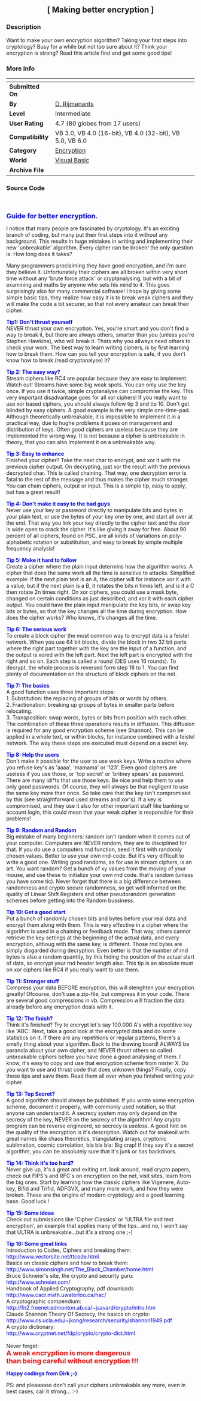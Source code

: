 ﻿<div align="center">

## \[ Making better encryption \]


</div>

### Description

Want to make your own encryption algorithm? Taking your first steps into cryptology? Busy for a while but not too sure about it? Think your encryption is strong? Read this article first and get some good tips!
 
### More Info
 


<span>             |<span>
---                |---
**Submitted On**   |
**By**             |[D\. Rijmenants](https://github.com/Planet-Source-Code/PSCIndex/blob/master/ByAuthor/d-rijmenants.md)
**Level**          |Intermediate
**User Rating**    |4.7 (80 globes from 17 users)
**Compatibility**  |VB 3\.0, VB 4\.0 \(16\-bit\), VB 4\.0 \(32\-bit\), VB 5\.0, VB 6\.0
**Category**       |[Encryption](https://github.com/Planet-Source-Code/PSCIndex/blob/master/ByCategory/encryption__1-48.md)
**World**          |[Visual Basic](https://github.com/Planet-Source-Code/PSCIndex/blob/master/ByWorld/visual-basic.md)
**Archive File**   |[](https://github.com/Planet-Source-Code/d-rijmenants-making-better-encryption__1-54819/archive/master.zip)





### Source Code

<html>
<p><br>
<font size="4"><strong><br>
</strong></font><font color="#0000FF" size="4"><strong>Guide for
better encryption.</strong></font></p>
<p>I notice that many people are fascinated by cryptology. It's
an exciting branch of coding, but many put their first steps into
it without any background. This results in huge mistakes in
writing and implementing their new 'unbreakable' algorithm.
Every cipher can be broken! the only question is: How long does
it takes?</p>
<p>Many programmers proclaiming they have good encryption, and
i'm sure they believe it. Unfortunately their ciphers are all
broken within very short time without any 'brute force attack' or
cryptanalysing, but with a bit of examining and maths by anyone
who sets his mind to it. This goes surprisingly also for many
commercial software! I hope by giving some simple basic tips,
they realize how easy it is to break weak ciphers and they will
make the code a bit securer, so that not every amateur can break
their cipher.</p>
<p><font color="#0000FF"><strong>Tip1: Don't thrust yourself</strong></font><br>
NEVER thrust your own encryption. Yes, you're smart and you don't
find a way to break it, but there are always others, smarter than
you (unless you're Stephen Hawkins), who will break it. Thats why
you allways need others to check your work. The best way to learn
writing ciphers, is by first learning how to break them. How can
you tell your encryption is safe, if you don't know how to break
(read cryptanalyse) it?</p>
<p><font color="#0000FF"><strong>Tip 2: The easy way?</strong></font><br>
Stream ciphers like RC4 are popular because they are easy to
implement. Watch out! Streams have some big weak spots. You can
only use the key once. If you use it twice, simple cryptanalyse
can compromise the key. This very important disadvantage goes for
all xor ciphers! If you really want to use xor based ciphers, you
should always follow tip 3 and tip 10. Don't get blinded by easy
ciphers. A good example is the very simple one-time-pad. Although
theoretically unbreakable, it is impossible to implement it in a
practical way, due to hughe problems it poses on management and
distribution of keys. Often good ciphers are useless because they
are implemented the wrong way. It is not because a cipher is
unbreakable in theory, that you can also implement it on a
unbreakable way.</p>
<p><font color="#0000FF"><strong>Tip 3: Easy to enhance</strong></font><br>
Finished your cipher? Take the next char to encrypt, and xor it
with the previous cipher output. On decrypting, just xor the
result with the previous decrypted char. This is called chaining.
That way, one decryption error is fatal to the rest of the
message and thus makes the cipher much stronger. You can chain
ciphers, output or input. This is a simple tip, easy to apply,
but has a great result!</p>
<p><font color="#0000FF"><strong>Tip 4: Don't make it easy to the
bad guys</strong></font><br>
Never use your key or password directly to manipulate bits and
bytes in your plain text, or use the bytes of your key one by
one, and start all over at the end. That way you link your key
directly to the cipher text and the door is wide open to crack
the cipher. It's like giving it away for free. About 90 percent
of all ciphers, found on PSC, are all kinds of variations on
poly-alphabetic rotation or substitution, and easy to break by
simple multiple frequency analysis!</p>
<p><font color="#0000FF"><strong>Tip 5: Make it hard to follow</strong></font><br>
Create a cipher where the plain input determins how the algorithm
works. A cipher that does the same work all the time is sensitive
to attacks. Simplified example: if the next plain text is an A,
the cipher will for instance xor it with a value, but if the next
plain is a B, it rotates the bits n times left, and is it a C
then rotate 2n times right. On xor ciphers, you could use a mask
byte, changed on certain conditions as just described, and xor it
with each cipher output. You could have the plain input
manipulate the key bits, or swap key bits or bytes, so that the
key changes all the time during encryption. How does the cipher
works? Who knows, it's changes all the time. </p>
<p><font color="#0000FF"><strong>Tip 6: The serious work</strong></font><br>
To create a block cipher the most common way to encrypt data is a
feistel network. When you use 64 bit blocks, divide the block in
two 32 bit parts where the right part together with the key are
the input of a function, and the output is xored with the left
part. Next the left part is encrypted with the right and so on.
Each step is called a round (DES uses 16 rounds). To decrypt, the
whole process is reversed form step 16 to 1. You can find plenty
of documentation on the structure of block ciphers on the net.</p>
<p><font color="#0000FF"><strong>Tip 7: The basics</strong></font><br>
A good function uses three important steps:<br>
1. Substitution: the replacing of groups of bits or words by
others.<br>
2. Fractionation: breaking up groups of bytes in smaller parts
before relocating.<br>
3. Transposition: swap words, bytes or bits from position with
each other.<br>
The combination of these three operations results in diffusion.
This diffusion is required for any good encryption scheme (see
Shannon). This can be applied in a whole text, or within blocks,
for instance combined with a feistel network. The way these steps
are executed must depend on a secret key.</p>
<p><font color="#0000FF"><strong>Tip 8: Help the users</strong></font><br>
Don't make it possible for the user to use weak keys. Write a
routine where you refuse key's as 'aaaa', 'mamama' or '123'. Even
good ciphers are useless if you use those, or 'top secret' or
'britney spears' as password. There are many idi*ts that use
those keys. Be nice and help them to use only good passwords.
Of course, they will always be that negligent to use the same key
more than once. So take care that the key isn't compromised by
this (see straightforward used streams and xor's). If a key is
compromised, and they use it also for other important stuff like
banking or account login, this could mean that your weak cipher
is responsible for their problems!</p>
<p><font color="#0000FF"><strong>Tip 9: Random and Random</strong></font><br>
Big mistake of many beginners: random isn't random when it comes
out of your computer. Computers are NEVER random, they are to
disciplined for that. If you do use a computers rnd function,
seed it first with randomly chosen values. Better to use your own
rnd-code. But it's very difficult to write a good one. Writing
good randoms, as for use in stream ciphers, is an art. You want
random? Get a bunch of xy values from the moving of your mouse,
and use these to initialize your own rnd code. that's random
(unless you have some tic). Never forget that there is a big
difference between randomness and crypto secure randomness, so
get well informed on the quality of Linear Shift Registers and
other pseudorandom generation schemes before getting into the
Random bussiness.</p>
<p><font color="#0000FF"><strong>Tip 10: Get a good start</strong></font><br>
Put a bunch of randomly chosen bits and bytes before your real
data and encrypt them along with them. This is very effective in
a cipher where the algorithm is used in a chaining or feedback
mode. That way, others cannot retrieve the key settings at the
beginning of the actual data, and every encryption, althoug with
the same key, is different. Those rnd bytes are simply disgarded
during decryption. Even better is that the number of rnd bytes is
also a random quantity, by this hiding the position of the actual
start of data, so encrypt your rnd header length also. This tip
is an absolute must on xor ciphers like RC4 if you really want to
use them.</p>
<p><font color="#0000FF"><strong>Tip 11: Stronger stuff</strong></font><br>
Compress your data BEFORE encryption, this will stenghten your
encryption greatly! Ofcourse, don't use a zip-file, but compress
it in your code. There are several good compressions in vb.
Compression will fraction the data already before any encryption
deals with it.</p>
<p><font color="#0000FF"><strong>Tip 12: The finish?</strong></font><br>
Think it's finished? Try to encrypt let's say 100.000 A's with a
repetitive key like 'ABC'. Next, take a good look at the
encrypted data and do some statistics on it. If there are any
repetitions or regular patterns, there's a smelly thing about
your algorithm. Back to the drawing board! ALWAYS be paranoia
about your own cipher, and NEVER thrust others so called
unbreakable ciphers before you have done a good analysing of
them. I know, it's easy to copy and use that encryption scheme
from mister X. Do you want to use and thrust code that does
unknown things? Finally, copy these tips and save them. Read them
all over when you finished writing your cipher. </p>
<p><font color="#0000FF"><strong>Tip 13: Top Secret?</strong></font><br>
A good algorithm should always be published. If you wrote some
encryption scheme, document it properly, with commonly used
notation, so that anyone can understand it. A secrecy system may
only depend on the secrecy of the key, NEVER on the secrecy of
the algorithm! Any crypto program can be reverse engineerd, so
secrecy is useless. A good hint on the quality of the encryption
is it's description. Watch out for snakeoil with great names like
chaos theoretics, triangulating arrays, cryptonic sublimation,
cosmic correlation, bla bla bla: Big crap! If they say it's a
secret algorithm, you can be absolutely sure that it's junk or
has backdoors.</p>
<p><font color="#0000FF"><strong>Tip 14: Think it's too hard?</strong></font><br>
Never give up, it's a great and exiting art. look around, read
crypto papers, check out FIPS's and RFC's on encryption on the
net, visit sites, learn from the big ones. Start by learning how
the classic ciphers like Vigenere, Auto-key, Bifid and Trifid,
ADFGVX, and many more work, and how they were broken. These are
the origins of modern cryptology and a good learning base. Good
luck !</p>
<p><font color="#0000FF"><strong>Tip 15: Some ideas</strong></font><br>
Check out submissions like 'Cipher Classics' or 'ULTRA file and
text encryption', an example that applies many of the tips...and
no, I won't say that ULTRA is unbreakable...but it's a strong one
;-)</p>
<p><font color="#0000FF"><strong>Tip 16: Some great links</strong></font><br>
Introduction to Codes, Ciphers and breaking them:<br>
<font color="#0000FF">http://www.vectorsite.net/ttcode.html<br>
</font>Basics on classic ciphers and how to break them:<br>
<font color="#0000FF">http://www.simonsingh.net/The_Black_Chamber/home.html</font><br>
Bruce Schneier's site, the crypto and security guru:<br>
<font color="#0000FF">http://www.schneier.com/</font><br>
Handbook of Applied Cryptography, pdf downloads<font
color="#0000FF"><br>
http://www.cacr.math.uwaterloo.ca/hac/</font><br>
A cryptographic compendium:<br>
<font color="#0000FF">http://fn2.freenet.edmonton.ab.ca/~jsavard/crypto/intro.htm</font><br>
Claude Shannon Theory Of Secrecy, the basics on crypto:<br>
<font color="#0000FF">http://www.cs.ucla.edu/~jkong/research/security/shannon1949.pdf</font><br>
A crypto dictionary:<br>
<font color="#0000FF">http://www.cryptnet.net/fdp/crypto/crypto-dict.html</font><br>
<br>
Never forget:<strong><br>
</strong><font color="#FF0000" size="4"><strong>A weak encryption
is more dangerous<br>
than being careful without encryption !!!</strong></font></p>
<p><font color="#0000FF"><strong>Happy codings from Dirk ;-)</strong></font></p>
<p>PS: and pleaaaase don't call your ciphers unbreakable any
more, even in best cases, call it strong... :-)</p>
</html>


